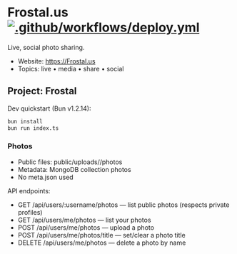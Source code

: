 # Frostal.us [![.github/workflows/deploy.yml](https://github.com/Frostal-us/Frostal/actions/workflows/deploy.yml/badge.svg)](https://github.com/Frostal-us/Frostal/actions/workflows/deploy.yml)

Live, social photo sharing.

- Website: https://Frostal.us
- Topics: live • media • share • social

## Project: Frostal

Dev quickstart (Bun v1.2.14):
```bash
bun install
bun run index.ts
```

### Photos
- Public files: public/uploads/<username>/photos
- Metadata: MongoDB collection photos
- No meta.json used

API endpoints:
- GET /api/users/:username/photos — list public photos (respects private profiles)
- GET /api/users/me/photos — list your photos
- POST /api/users/me/photos — upload a photo
- POST /api/users/me/photos/title — set/clear a photo title
- DELETE /api/users/me/photos — delete a photo by name
